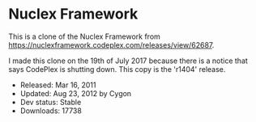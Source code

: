 # Nuclex Framework

This is a clone of the Nuclex Framework from https://nuclexframework.codeplex.com/releases/view/62687.

I made this clone on the 19th of July 2017 because there is a notice
that says CodePlex is shutting down. This copy is the 'r1404' release.

* Released: Mar 16, 2011
* Updated: Aug 23, 2012 by Cygon
* Dev status: Stable
* Downloads: 17738
